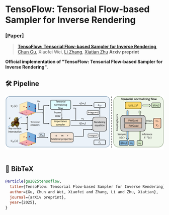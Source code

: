 # TensoFlow: Tensorial Flow-based Sampler for Inverse Rendering
### [[Paper]]() 

> [**TensoFlow: Tensorial Flow-based Sampler for Inverse Rendering**](),            
> [Chun Gu](https://sulvxiangxin.github.io/), Xiaofei Wei, [Li Zhang](https://lzrobots.github.io), [Xiatian Zhu](https://surrey-uplab.github.io/)
> **Arxiv preprint**

**Official implementation of "TensoFlow: Tensorial Flow-based Sampler for Inverse Rendering".** 

## 🛠️ Pipeline
<div align="center">
  <img src="assets/pipeline.png"/>
</div><br/>

## 📜 BibTeX
```bibtex
@article{gu2025tensoflow,
  title={TensoFlow: Tensorial Flow-based Sampler for Inverse Rendering},
  author={Gu, Chun and Wei, Xiaofei and Zhang, Li and Zhu, Xiatian},
  journal={arXiv preprint},
  year={2025},
}
```
